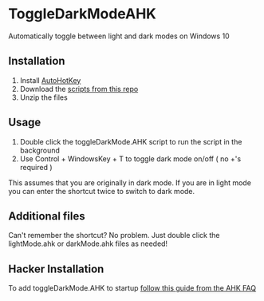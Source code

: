 # ToggleDarkModeAHK
Automatically toggle between light and dark modes on Windows 10

## Installation
1. Install [AutoHotKey](https://www.autohotkey.com/)
2. Download the [scripts from this repo](https://github.com/EvanBurnette/ToggleDarkModeAHK/archive/refs/heads/main.zip)
3. Unzip the files

## Usage
1. Double click the toggleDarkMode.AHK script to run the script in the background
2. Use Control + WindowsKey + T to toggle dark mode on/off ( no +'s required )

This assumes that you are originally in dark mode.
If you are in light mode you can enter the shortcut twice to switch to dark mode.

## Additional files
Can't remember the shortcut? No problem. Just double click the lightMode.ahk or darkMode.ahk files as needed!

## Hacker Installation
To add toggleDarkMode.AHK to startup [follow this guide from the AHK FAQ](https://www.autohotkey.com/docs/FAQ.htm#Startup)
